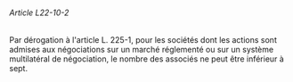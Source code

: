 ###### Article L22-10-2

Par dérogation à l'article L. 225-1, pour les sociétés dont les actions sont admises aux négociations sur un marché réglementé ou sur un système multilatéral de négociation, le nombre des associés ne peut être inférieur à sept.

